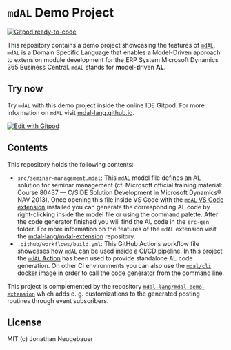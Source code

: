 # `mdAL` Demo Project

[![Gitpod ready-to-code](https://img.shields.io/badge/Gitpod-ready--to--code-blue?logo=gitpod)](https://gitpod.io/#https://github.com/mdal-lang/mdal-demo)

This repository contains a demo project showcasing the features of [`mdAL`](https://github.com/mdal-lang/mdal). `mdAL` is a Domain Specific Language that enables a Model-Driven approach to extension module development for the ERP System Microsoft Dynamics 365 Business Central. `mdAL` stands for **m**odel-**d**riven **AL**.

## Try now

Try `mdAL` with this demo project inside the online IDE Gitpod. For more information on `mdAL` visit [mdal-lang.github.io](https://mdal-lang.github.io/#/).

[![Edit with Gitpod](https://gitpod.io/button/open-in-gitpod.svg)](https://gitpod.io/#https://github.com/mdal-lang/mdal-demo)

## Contents

This repository holds the following contents:

* `src/seminar-management.mdal`: This `mdAL` model file defines an AL solution for seminar management (cf. Microsoft official training material: Course 80437 — C/SIDE Solution Development in Microsoft Dynamics® NAV 2013). Once opening this file inside VS Code with the [`mdAL` VS Code extension](https://github.com/mdal-lang/mdal-extension) installed you can generate the corresponding AL code by right-clicking inside the model file or using the command palette. After the code generator finished you will find the AL code in the `src-gen` folder. For more information on the features of the `mdAL` extension visit the [mdal-lang/mdal-extension](https://github.com/mdal-lang/mdal-extension) repository.
* `.github/workflows/build.yml`: This GitHub Actions workflow file showcases how `mdAL` can be used inside a CI/CD pipeline. In this project the [`mdAL` Action](https://github.com/mdal-lang/mdal-action) has been used to provide standalone AL code generation. On other CI environments you can also use the [`mdal/cli` docker image](https://hub.docker.com/r/mdal/cli) in order to call the code generator from the command line.

This project is complemented by the repository [`mdal-lang/mdal-demo-extension`](https://github.com/mdal-lang/mdal-demo-extension) which adds e. g. customizations to the generated posting routines through event subscribers.

## License

MIT (c) Jonathan Neugebauer
